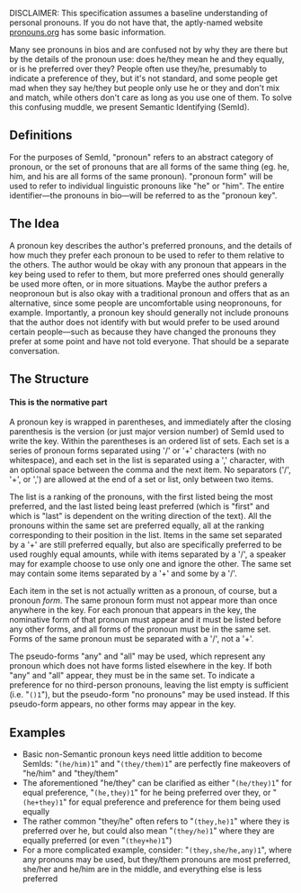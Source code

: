 DISCLAIMER: This specification assumes a baseline understanding of personal pronouns. If you do not have that, the aptly-named website [pronouns.org](https://pronouns.org) has some basic information. 

Many see pronouns in bios and are confused not by why they are there but by the details of the pronoun use: does he/they mean he and they equally, or is he preferred over they? 
People often use they/he, presumably to indicate a preference of they, but it's not standard, and some people get mad when they say he/they but people only use he or they and don't mix and match, while others don't care as long as you use one of them. 
To solve this confusing muddle, we present Semantic Identifying (SemId).

## Definitions
For the purposes of SemId, "pronoun" refers to an abstract category of pronoun, or the set of pronouns that are all forms of the same thing (eg. he, him, and his are all forms of the same pronoun). 
"pronoun form" will be used to refer to individual linguistic pronouns like "he" or "him". 
The entire identifier—the pronouns in bio—will be referred to as the "pronoun key".

## The Idea
A pronoun key describes the author's preferred pronouns, and the details of how much they prefer each pronoun to be used to refer to them relative to the others. 
The author would be okay with any pronoun that appears in the key being used to refer to them, but more preferred ones should generally be used more often, or in more situations. 
Maybe the author prefers a neopronoun but is also okay with a traditional pronoun and offers that as an alternative, since some people are uncomfortable using neopronouns, for example. 
Importantly, a pronoun key should generally not include pronouns that the author does not identify with but would prefer to be used around certain people—such as because they have changed the pronouns they prefer at some point and have not told everyone. That should be a separate conversation.

## The Structure
#### This is the normative part  
A pronoun key is wrapped in parentheses, and immediately after the closing parenthesis is the version (or just major version number) of SemId used to write the key. 
Within the parentheses is an ordered list of sets. Each set is a series of pronoun forms separated using '/' or '+' characters (with no whitespace), and each set in the list is separated using a ',' character, with an optional space between the comma and the next item. 
No separators ('/', '+', or ',') are allowed at the end of a set or list, only between two items. 

The list is a ranking of the pronouns, with the first listed being the most preferred, and the last listed being least preferred (which is "first" and which is "last" is dependent on the writing direction of the text). 
All the pronouns within the same set are preferred equally, all at the ranking corresponding to their position in the list. 
Items in the same set separated by a '+' are still preferred equally, but also are specifically preferred to be used roughly equal amounts, while with items separated by a '/', a speaker may for example choose to use only one and ignore the other. 
The same set may contain some items separated by a '+' and some by a '/'. 

Each item in the set is not actually written as a pronoun, of course, but a pronoun *form*. The same pronoun form must not appear more than once anywhere in the key. 
For each pronoun that appears in the key, the nominative form of that pronoun must appear and it must be listed before any other forms, and all forms of the pronoun must be in the same set. 
Forms of the same pronoun must be separated with a '/', not a '+'. 

The pseudo-forms "any" and "all" may be used, which represent any pronoun which does not have forms listed elsewhere in the key. If both "any" and "all" appear, they must be in the same set. 
To indicate a preference for no third-person pronouns, leaving the list empty is sufficient (i.e. "```()1```"), but the pseudo-form "no pronouns" may be used instead. If this pseudo-form appears, no other forms may appear in the key.

## Examples
- Basic non-Semantic pronoun keys need little addition to become SemIds: "```(he/him)1```" and "```(they/them)1```" are perfectly fine makeovers of "he/him" and "they/them"
- The aforementioned "he/they" can be clarified as either "```(he/they)1```" for equal preference, "```(he,they)1```" for he being preferred over they, or "```(he+they)1```" for equal preference and preference for them being used equally
- The rather common "they/he" often refers to "```(they,he)1```" where they is preferred over he, but could also mean "```(they/he)1```" where they are equally preferred (or even "```(they+he)1```")
- For a more complicated example, consider: "```(they,she/he,any)1```", where any pronouns may be used, but they/them pronouns are most preferred, she/her and he/him are in the middle, and everything else is less preferred
